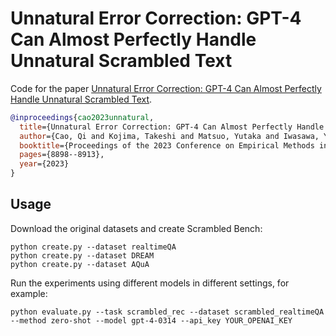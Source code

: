 # Unnatural Error Correction: GPT-4 Can Almost Perfectly Handle Unnatural Scrambled Text

Code for the paper [Unnatural Error Correction: GPT-4 Can Almost Perfectly Handle Unnatural Scrambled Text](https://arxiv.org/abs/2311.18805).

```bibtex
@inproceedings{cao2023unnatural,
  title={Unnatural Error Correction: GPT-4 Can Almost Perfectly Handle Unnatural Scrambled Text},
  author={Cao, Qi and Kojima, Takeshi and Matsuo, Yutaka and Iwasawa, Yusuke},
  booktitle={Proceedings of the 2023 Conference on Empirical Methods in Natural Language Processing},
  pages={8898--8913},
  year={2023}
}
```

## Usage
Download the original datasets and create Scrambled Bench:
```
python create.py --dataset realtimeQA
python create.py --dataset DREAM
python create.py --dataset AQuA
```

Run the experiments using different models in different settings, for example:
```
python evaluate.py --task scrambled_rec --dataset scrambled_realtimeQA --method zero-shot --model gpt-4-0314 --api_key YOUR_OPENAI_KEY
```

